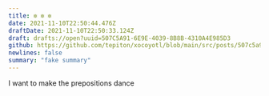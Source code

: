 ```yaml
---
title: ✼ ✼ ✼
date: 2021-11-10T22:50:44.476Z
draftDate: 2021-11-10T22:50:33.124Z
draft: drafts://open?uuid=507C5A91-6E9E-4039-8B8B-4310A4E985D3
github: https://github.com/tepiton/xocoyotl/blob/main/src/posts/507c5a91-6e9e-4039-8b8b-4310a4e985d3.md
newlines: false
summary: "fake summary"
---
```

I want to make the prepositions dance
